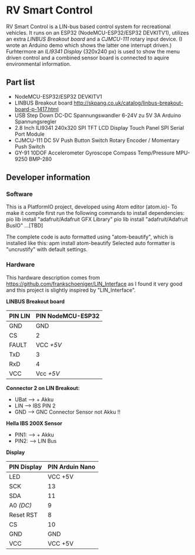 # RV Smart Control
RV Smart Control is a LIN-bus based control system for recreational vehicles. It runs on an ESP32 (NodeMCU-ESP32/ESP32 DEVKITV1), utilizes an extra *LINBUS Breakout board* and a *CJMCU-111* rotary input device. (I wrote an Arduino demo which shows the latter one interrupt driven.)
Furhtermore an *ILI9341 Display* (320x240 px) is used to show the menu driven control and a combined sensor board is connected to aquire environmental information.

## Part list
* NodeMCU-ESP32/ESP32 DEVKITV1
* LINBUS Breakout board http://skpang.co.uk/catalog/linbus-breakout-board-p-1417.html
* USB Step Down DC-DC Spannungswandler 6-24V zu 5V 3A Arduino Spannungsregler
* 2.8 Inch ILI9341 240x320 SPI TFT LCD Display Touch Panel SPI Serial Port Module
* CJMCU-111 DC 5V Push Button Switch Rotary Encoder / Momentary Push Switch
* GY-91 10DOF Accelerometer Gyroscope Compass Temp/Pressure MPU-9250 BMP-280

## Developer information
### Software
This is a PlatformIO project, developed using Atom editor (atom.io)-
To make it compile first run the following commands to install dependencies:
pio lib install "adafruit/Adafruit GFX Library"
pio lib install "adafruit/Adafruit BusIO"
...[TBD]

The complete code is auto formatted using "atom-beautify", which is installed like this:
apm install atom-beautify
Selected auto formatter is "uncrustify" with default settings.
   
### Hardware
This hardware description comes from https://github.com/frankschoeniger/LIN_Interface as I found it very good and this project is slightly inspired by "LIN_Interface".

**LINBUS Breakout board**

|PIN LIN    |  PIN NodeMCU-ESP32 |
|-----------|--------------------|
| GND       |  GND |  
| CS        |  2                 |
| FAULT     |  VCC *+5V*  |
| TxD       |  3                 |
| RxD       |  4                 |
| VCC       |  Vcc *+5V* |

**Connector 2 on LIN Breakout:**

- UBat --> + Akku
- LIN  --> IBS PIN 2
- GND  --> GNC Connector Sensor not Akku !!


**Hella IBS 200X Sensor**

- PIN1: --> + Akku
- PIN2: --> LIN Bus


**Display**

|PIN Display  |  PIN Arduin Nano|
|---|----|
|LED          |  VCC +5V |
|SCK          |  13 |
|SDA          |  11 |
|A0 *(DC)*      |  9 |
|Reset RST    |  8 |
|CS           |  10 |
GND          |  GND
VCC          |  VCC +5V
